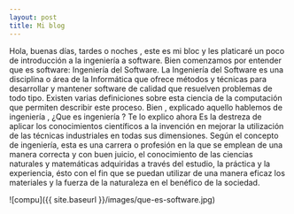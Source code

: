 ```yaml
---
layout: post
title: Mi blog
---
```


Hola, buenas días, tardes o noches , este es mi bloc y les platicaré un poco de introducción a la ingeniería a software. 
Bien comenzamos por entender que es software:
Ingeniería del Software. La Ingeniería del Software es una disciplina o área de la Informática que ofrece métodos y técnicas para desarrollar y mantener software de calidad que resuelven problemas de todo tipo. Existen varias definiciones sobre esta ciencia de la computación que permiten describir este proceso.
Bien , explicado aquello hablemos de ingeniería , ¿Que es ingeniería ?
Te lo explico ahora
Es la destreza de aplicar los conocimientos científicos a la invención en mejorar la utilización de las técnicas industriales en todas sus dimensiones. Según el concepto de ingeniería, esta es una carrera o profesión en la que se emplean de una manera correcta y con buen juicio, el conocimiento de las ciencias naturales y matemáticas adquiridas a través del estudio, la práctica y la experiencia, ésto con el fin que se puedan utilizar de una manera eficaz los materiales y la fuerza de la naturaleza en el benéfico de la sociedad.

![compu]({{ site.baseurl }}/images/que-es-software.jpg)


